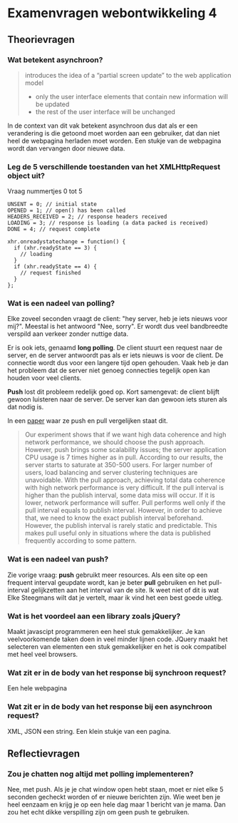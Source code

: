 # Examenvragen webontwikkeling 4

## Theorievragen



### Wat betekent asynchroon?

> introduces the idea of a “partial screen update” to the web application model
>
> * only the user interface elements that contain new information will be updated
> * the rest of the user interface will be unchanged

In de context van dit vak betekent asynchroon dus dat als er een verandering is die getoond moet worden aan een gebruiker, dat dan niet heel de webpagina herladen moet worden. Een stukje van de webpagina wordt dan vervangen door nieuwe data.

### Leg de 5 verschillende toestanden van het XMLHttpRequest object uit?

Vraag nummertjes 0 tot 5

```
UNSENT = 0; // initial state
OPENED = 1; // open() has been called
HEADERS_RECEIVED = 2; // response headers received
LOADING = 3; // response is loading (a data packed is received)
DONE = 4; // request complete
```



```
xhr.onreadystatechange = function() {
  if (xhr.readyState == 3) {
    // loading
  }
  if (xhr.readyState == 4) {
    // request finished
  }
};
```



### Wat is een nadeel van polling?

Elke zoveel seconden vraagt de client: "hey server, heb je iets nieuws voor mij?". Meestal is het antwoord "Nee, sorry". Er wordt dus veel bandbreedte verspild aan verkeer zonder nuttige data.

Er is ook iets, genaamd **long polling**. De client stuurt een request naar de server, en de server antwoordt pas als er iets nieuws is voor de client. De connectie wordt dus voor een langere tijd open gehouden. Vaak heb je dan het probleem dat de server niet genoeg connecties tegelijk open kan houden voor veel clients. 

**Push** lost dit probleem redelijk goed op. Kort samengevat: de client blijft gewoon luisteren naar de server. De server kan dan gewoon iets sturen als dat nodig is.

In een [paper](https://arxiv.org/pdf/0706.3984.pdf) waar ze push en pull vergelijken staat dit. 

> Our experiment shows that if we want high data coherence and high network performance, we should choose the push approach. However, push brings some scalability issues; the server application CPU usage is 7 times higher as in pull. According to our results, the server starts to saturate at 350-500 users. For larger number of users, load balancing and server clustering techniques are unavoidable. With the pull approach, achieving total data coherence with high network performance is very difficult. If the pull interval is higher than the publish interval, some data miss will occur. If it is lower, network performance will suffer. Pull performs well only if the pull interval equals to publish interval. However, in order to achieve that, we need to know the exact publish interval beforehand. However, the publish interval is rarely static and predictable. This makes pull useful only in situations where the data is published frequently according to some pattern.

### Wat is een nadeel van push?

Zie vorige vraag: **push** gebruikt meer resources. Als een site op een frequent interval geupdate wordt, kan je beter **pull** gebruiken en het pull-interval gelijkzetten aan het interval van de site. Ik weet niet of dit is wat Elke Steegmans wilt dat je vertelt, maar ik vind het een best goede uitleg.

### Wat is het voordeel aan een library zoals jQuery?

Maakt javascipt programmeren een heel stuk gemakkelijker. Je kan veelvoorkomende taken doen in veel minder lijnen code. JQuery maakt het selecteren van elementen een stuk gemakkelijker en het is ook compatibel met heel veel browsers. 

### Wat zit er in de body van het response bij synchroon request?

Een hele webpagina

### Wat zit er in de body van het response bij een asynchroon request?

XML, JSON een string. Een klein stukje van een pagina.

## Reflectievragen

### Zou je chatten nog altijd met polling implementeren?

Nee, met push. Als je je chat window open hebt staan, moet er niet elke 5 seconden gecheckt worden of er nieuwe berichten zijn. Wie weet ben je heel eenzaam en krijg je op een hele dag maar 1 bericht van je mama. Dan zou het echt dikke verspilling zijn om geen push te gebruiken.



